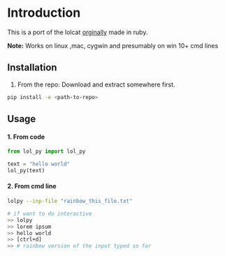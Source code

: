 # Introduction

This is a port of the lolcat [orginally](https://github.com/busyloop/lolcat) made in ruby.

**Note:** Works on linux ,mac, cygwin and presumably on win 10+ cmd lines

## Installation

1. From the repo: Download and extract somewhere first.

```bash
pip install -e <path-to-repo>
```

## Usage

#### 1. From code

```python
from lol_py import lol_py 

text = "hello world"
lol_py(text)

```

#### 2. From cmd line

```bash
lolpy --inp-file "rainbow_this_file.txt"

# if want to do interactive
>> lolpy
>> lorem ipsum
>> hello world
>> [ctrl+d]
>> # rainbow version of the input typed so far
```